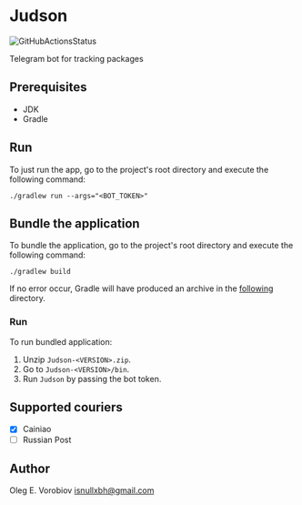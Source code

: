 # Judson

![GitHubActionsStatus](https://github.com/isnullxbh/Judson/actions/workflows/judson.yml/badge.svg)

Telegram bot for tracking packages

## Prerequisites

- JDK
- Gradle

## Run

To just run the app, go to the project's root directory and execute the following
command:

```shell
./gradlew run --args="<BOT_TOKEN>"
```

## Bundle the application

To bundle the application, go to the project's root directory and execute the following
command:

```shell
./gradlew build
```

If no error occur, Gradle will have produced an archive in the [following](build/distributions)
directory.

### Run

To run bundled application:

1. Unzip `Judson-<VERSION>.zip`.
2. Go to `Judson-<VERSION>/bin`.
3. Run `Judson` by passing the bot token.

## Supported couriers

- [x] Cainiao
- [ ] Russian Post

## Author

Oleg E. Vorobiov <isnullxbh@gmail.com>
